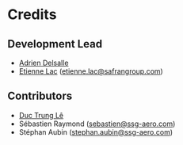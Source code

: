 # Credits

## Development Lead

* [Adrien Delsalle](https://gitlab.com/adriendelsalle)
* [Etienne Lac](https://gitlab.com/etienne.lac) (<etienne.lac@safrangroup.com>)

## Contributors

* [Duc Trung Lê](https://gitlab.com/ductrungle)
* Sébastien Raymond (<sebastien@ssg-aero.com>)
* Stéphan Aubin (<stephan.aubin@ssg-aero.com>)
